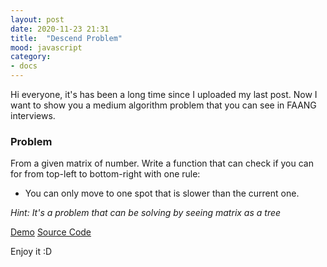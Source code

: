 ```yaml
---
layout: post
date: 2020-11-23 21:31
title:  "Descend Problem"
mood: javascript
category:
- docs
---
```


Hi everyone, it's has been a long time since I uploaded my last post. Now I want to show you a medium algorithm problem that you can see in FAANG interviews.

### Problem
From a given matrix of number. Write a function that can check if you can for from top-left to bottom-right with one rule:

- You can only move to one spot that is slower than the current one.

*Hint: It's a problem that can be solving by seeing matrix as a tree*

[Demo](https://mopitz199.github.io/descend-problem/)
[Source Code](https://github.com/mopitz199/descend-problem)

Enjoy it :D